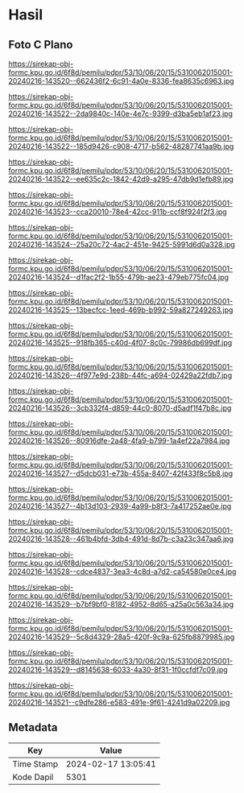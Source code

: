 # Hasil

## Foto C Plano

https://sirekap-obj-formc.kpu.go.id/6f8d/pemilu/pdpr/53/10/06/20/15/5310062015001-20240216-143520--662436f2-6c91-4a0e-8336-fea8635c6963.jpg

https://sirekap-obj-formc.kpu.go.id/6f8d/pemilu/pdpr/53/10/06/20/15/5310062015001-20240216-143522--2da9840c-140e-4e7c-9399-d3ba5eb1af23.jpg

https://sirekap-obj-formc.kpu.go.id/6f8d/pemilu/pdpr/53/10/06/20/15/5310062015001-20240216-143522--185d9426-c908-4717-b562-48287741aa9b.jpg

https://sirekap-obj-formc.kpu.go.id/6f8d/pemilu/pdpr/53/10/06/20/15/5310062015001-20240216-143522--ee635c2c-1842-42d9-a295-47db9d1efb89.jpg

https://sirekap-obj-formc.kpu.go.id/6f8d/pemilu/pdpr/53/10/06/20/15/5310062015001-20240216-143523--cca20010-78e4-42cc-911b-ccf8f924f2f3.jpg

https://sirekap-obj-formc.kpu.go.id/6f8d/pemilu/pdpr/53/10/06/20/15/5310062015001-20240216-143524--25a20c72-4ac2-451e-9425-5991d6d0a328.jpg

https://sirekap-obj-formc.kpu.go.id/6f8d/pemilu/pdpr/53/10/06/20/15/5310062015001-20240216-143524--d1fac2f2-1b55-479b-ae23-479eb775fc04.jpg

https://sirekap-obj-formc.kpu.go.id/6f8d/pemilu/pdpr/53/10/06/20/15/5310062015001-20240216-143525--13becfcc-1eed-469b-b992-59a827249263.jpg

https://sirekap-obj-formc.kpu.go.id/6f8d/pemilu/pdpr/53/10/06/20/15/5310062015001-20240216-143525--918fb365-c40d-4f07-8c0c-79986db699df.jpg

https://sirekap-obj-formc.kpu.go.id/6f8d/pemilu/pdpr/53/10/06/20/15/5310062015001-20240216-143526--4f977e9d-238b-44fc-a694-02429a22fdb7.jpg

https://sirekap-obj-formc.kpu.go.id/6f8d/pemilu/pdpr/53/10/06/20/15/5310062015001-20240216-143526--3cb332f4-d859-44c0-8070-d5adf1f47b8c.jpg

https://sirekap-obj-formc.kpu.go.id/6f8d/pemilu/pdpr/53/10/06/20/15/5310062015001-20240216-143526--80916dfe-2a48-4fa9-b799-1a4ef22a7984.jpg

https://sirekap-obj-formc.kpu.go.id/6f8d/pemilu/pdpr/53/10/06/20/15/5310062015001-20240216-143527--d5dcb031-e73b-455a-8407-42f433f8c5b8.jpg

https://sirekap-obj-formc.kpu.go.id/6f8d/pemilu/pdpr/53/10/06/20/15/5310062015001-20240216-143527--4b13d103-2939-4a99-b8f3-7a417252ae0e.jpg

https://sirekap-obj-formc.kpu.go.id/6f8d/pemilu/pdpr/53/10/06/20/15/5310062015001-20240216-143528--461b4bfd-3db4-491d-8d7b-c3a23c347aa6.jpg

https://sirekap-obj-formc.kpu.go.id/6f8d/pemilu/pdpr/53/10/06/20/15/5310062015001-20240216-143528--cdce4837-3ea3-4c8d-a7d2-ca54580e0ce4.jpg

https://sirekap-obj-formc.kpu.go.id/6f8d/pemilu/pdpr/53/10/06/20/15/5310062015001-20240216-143529--b7bf9bf0-8182-4952-8d65-a25a0c563a34.jpg

https://sirekap-obj-formc.kpu.go.id/6f8d/pemilu/pdpr/53/10/06/20/15/5310062015001-20240216-143529--5c8d4329-28a5-420f-9c9a-625fb8879985.jpg

https://sirekap-obj-formc.kpu.go.id/6f8d/pemilu/pdpr/53/10/06/20/15/5310062015001-20240216-143529--d8145638-6033-4a30-8f31-1f0ccfdf7c09.jpg

https://sirekap-obj-formc.kpu.go.id/6f8d/pemilu/pdpr/53/10/06/20/15/5310062015001-20240216-143521--c9dfe286-e583-491e-9f61-4241d9a02209.jpg


## Metadata

| Key        | Value               |
| ---------- | ------------------- |
| Time Stamp | 2024-02-17 13:05:41 |
| Kode Dapil | 5301                |



